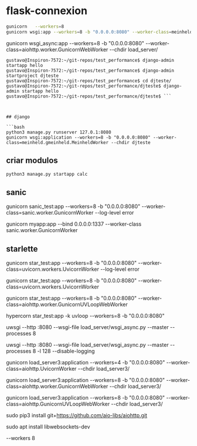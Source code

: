 
# flask-connexion

``` bash 
gunicorn   --workers=8 
gunicorn wsgi:app --workers=8 -b "0.0.0.0:8080" --worker-class=meinheld.gmeinheld.MeinheldWorker --chdir load_server/
```

gunicorn wsgi_async:app --workers=8 -b "0.0.0.0:8080" --worker-class=aiohttp.worker.GunicornWebWorker --chdir load_server/


```
gustavo@Inspiron-7572:~/git-repos/test_performance$ django-admin startapp hello
gustavo@Inspiron-7572:~/git-repos/test_performance$ django-admin startproject djteste
gustavo@Inspiron-7572:~/git-repos/test_performance$ cd djteste/
gustavo@Inspiron-7572:~/git-repos/test_performance/djteste$ django-admin startapp hello
gustavo@Inspiron-7572:~/git-repos/test_performance/djteste$ ```



## django

```bash
python3 manage.py runserver 127.0.1:8080
gunicorn wsgi:application --workers=8 -b "0.0.0.0:8080" --worker-class=meinheld.gmeinheld.MeinheldWorker --chdir djteste
```

## criar modulos

```bash
python3 manage.py startapp calc
```

## sanic

gunicorn sanic_test:app --workers=8 -b "0.0.0.0:8080" --worker-class=sanic.worker.GunicornWorker --log-level error

gunicorn myapp:app --bind 0.0.0.0:1337 --worker-class sanic.worker.GunicornWorker

## starlette

gunicorn star_test:app --workers=8 -b "0.0.0.0:8080" --worker-class=uvicorn.workers.UvicornWorker --log-level error


gunicorn star_test:app --workers=8 -b "0.0.0.0:8080" --worker-class=uvicorn.workers.UvicornWorker

gunicorn star_test:app --workers=8 -b "0.0.0.0:8080" --worker-class=aiohttp.worker.GunicornUVLoopWebWorker

hypercorn star_test:app -k uvloop --workers=8 -b "0.0.0.0:8080"


uwsgi --http :8080 --wsgi-file load_server/wsgi_async.py --master --processes 8

uwsgi --http :8080 --wsgi-file load_server/wsgi_async.py --master --processes 8 -l 128 --disable-logging


gunicorn load_server3:application --workers=4 -b "0.0.0.0:8080" --worker-class=aiohttp.UvicornWorker --chdir load_server3/

gunicorn load_server3:application --workers=8 -b "0.0.0.0:8080" --worker-class=aiohttp.worker.GunicornWebWorker --chdir load_server3/

gunicorn load_server3:application --workers=8 -b "0.0.0.0:8080" --worker-class=aiohttp.GunicornUVLoopWebWorker --chdir load_server3/


sudo pip3 install git+https://github.com/aio-libs/aiohttp.git

sudo apt install libwebsockets-dev 


--workers 8